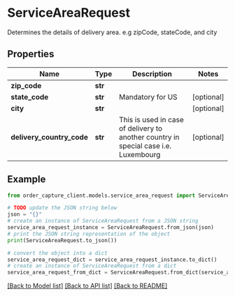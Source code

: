# ServiceAreaRequest

Determines the details of delivery area. e.g zipCode, stateCode, and city

## Properties

Name | Type | Description | Notes
------------ | ------------- | ------------- | -------------
**zip_code** | **str** |  | 
**state_code** | **str** | Mandatory for US | [optional] 
**city** | **str** |  | [optional] 
**delivery_country_code** | **str** | This is used in case of delivery to another country in special case i.e. Luxembourg | [optional] 

## Example

```python
from order_capture_client.models.service_area_request import ServiceAreaRequest

# TODO update the JSON string below
json = "{}"
# create an instance of ServiceAreaRequest from a JSON string
service_area_request_instance = ServiceAreaRequest.from_json(json)
# print the JSON string representation of the object
print(ServiceAreaRequest.to_json())

# convert the object into a dict
service_area_request_dict = service_area_request_instance.to_dict()
# create an instance of ServiceAreaRequest from a dict
service_area_request_from_dict = ServiceAreaRequest.from_dict(service_area_request_dict)
```
[[Back to Model list]](../README.md#documentation-for-models) [[Back to API list]](../README.md#documentation-for-api-endpoints) [[Back to README]](../README.md)


